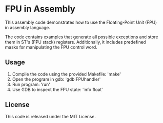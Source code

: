 # FPU in Assembly

This assembly code demonstrates how to use the Floating-Point Unit (FPU) in assembly language.

The code contains examples that generate all possible exceptions and store them in ST's (FPU stack) registers. Additionally, it includes predefined masks for manipulating the FPU control word.

## Usage

1. Compile the code using the provided Makefile: 'make'
2. Open the program in gdb: 'gdb FPUhandler'
3. Run program: 'run'
4. Use GDB to inspect the FPU state: 'info float'


## License

This code is released under the MIT License.
